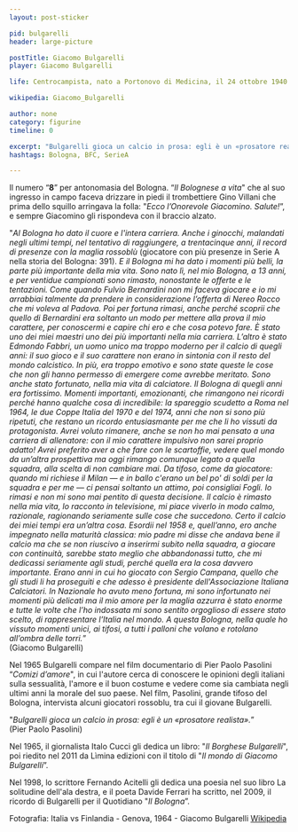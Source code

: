 ```yaml
---
layout: post-sticker

pid: bulgarelli
header: large-picture

postTitle: Giacomo Bulgarelli
player: Giacomo Bulgarelli

life: Centrocampista, nato a Portonovo di Medicina, il 24 ottobre 1940

wikipedia: Giacomo_Bulgarelli

author: none
category: figurine
timeline: 0

excerpt: "Bulgarelli gioca un calcio in prosa: egli è un «prosatore realista». Pier Paolo Pasolini"
hashtags: Bologna, BFC, SerieA

---
```

Il numero “**8**” per antonomasia del Bologna. “_Il Bolognese a vita_" che al suo ingresso in campo faceva drizzare in piedi il trombettiere Gino Villani che prima dello squillo  arringava la folla: "_Ecco l’Onorevole Giacomino. Salute!_”, e sempre Giacomino gli rispondeva con il braccio alzato.


"_Al Bologna ho dato il cuore e l'intera carriera. Anche i ginocchi, malandati negli ultimi tempi, nel tentativo di raggiungere, a trentacinque anni, il record di presenze con la maglia rossoblù_ (giocatore con più presenze in Serie A nella storia del Bologna: 391). _E il Bologna mi ha dato i momenti più belli, la parte più importante della mia vita. Sono nato lì, nel mio Bologna, a 13 anni, e per ventidue campionati sono rimasto, nonostante le offerte e le tentazioni. Come quando Fulvio Bernardini non mi faceva giocare e io mi arrabbiai talmente da prendere in considerazione l’offerta di Nereo Rocco che mi voleva al Padova. Poi per fortuna rimasi, anche perché scoprii che quello di Bernardini era soltanto un modo per mettere alla prova il mio carattere, per conoscermi e capire chi ero e che cosa potevo fare. È stato uno dei miei maestri uno dei più importanti nella mia carriera. L’altro è stato Edmondo Fabbri, un uomo unico ma troppo moderno per il calcio di quegli anni: il suo gioco e il suo carattere non erano in sintonia con il resto del mondo calcistico. In più, era troppo emotivo e sono state queste le cose che non gli hanno permesso di emergere come avrebbe meritato. Sono anche stato fortunato, nella mia vita di calciatore. Il Bologna di quegli anni era fortissimo. Momenti importanti, emozionanti, che rimangono nei ricordi perché hanno qualche cosa di incredibile: la spareggio scudetto a Roma nel 1964, le due Coppe Italia del 1970 e del 1974, anni che non si sono più ripetuti, che restano un ricordo entusiasmante per me che li ho vissuti da protagonista. Avrei voluto rimanere, anche se non ho mai pensato a una carriera di allenatore: con il mio carattere impulsivo non sarei proprio adatto! Avrei preferito aver a che fare con le scartoffie, vedere quel mondo da un’altra prospettiva ma oggi rimango comunque legato a quella squadra, alla scelta di non cambiare mai. Da tifoso, come da giocatore: quando mi richiese il Milan — e in ballo c'erano un bel po' di soldi per la squadra e per me — ci pensai soltanto un attimo, poi consigliai Fogli. Io rimasi e non mi sono mai pentito di questa decisione. Il calcio è rimasto nella mia vita, lo racconto in televisione, mi piace viverlo in modo calmo, razionale, ragionando seriamente sulle cose che succedono. Certo il calcio dei miei tempi era un’altra cosa. Esordii nel 1958 e, quell’anno, ero anche impegnato nella maturità classica: mio padre mi disse che andava bene il calcio ma che se non riuscivo a inserirmi subito nella squadra, a giocare con continuità, sarebbe stato meglio che abbandonassi tutto, che mi dedicassi seriamente agli studi, perché quella era la cosa davvero importante. Erano anni in cui ho giocato con Sergio Campana, quello che gli studi li ha proseguiti e che adesso è presidente dell'Associazione Italiana Calciatori. In Nazionale ho avuto meno fortuna, mi sono infortunato nei momenti più delicati ma il mio amore per la maglia azzurra è stato enorme e tutte le volte che l’ho indossata mi sono sentito orgoglioso di essere stato scelto, di rappresentare l’Italia nel mondo. A questa Bologna, nella quale ho vissuto momenti unici, ai tifosi, a tutti i palloni che volano e rotolano all’ombra delle torri._”
<br/>
(Giacomo Bulgarelli)


Nel 1965 Bulgarelli compare nel film documentario di Pier Paolo Pasolini “_Comizi d’amore_", in cui l'autore cerca di conoscere le opinioni degli italiani sulla sessualità, l'amore e il buon costume e vedere come sia cambiata negli ultimi anni la morale del suo paese. Nel film, Pasolini, grande tifoso del Bologna, intervista alcuni giocatori rossoblu, tra cui il giovane Bulgarelli.


"_Bulgarelli gioca un calcio in prosa: egli è un «prosatore realista»._”
<br/>
(Pier Paolo Pasolini)


Nel 1965, il giornalista Italo Cucci gli dedica un libro: "_Il Borghese Bulgarelli_", poi riedito nel 2011 da Lìmina edizioni con il titolo di "_Il mondo di Giacomo Bulgarelli_”.

Nel 1998, lo scrittore Fernando Acitelli gli dedica una poesia nel suo libro La solitudine dell'ala destra, e il poeta Davide Ferrari ha scritto, nel 2009, il ricordo di Bulgarelli per il Quotidiano "_Il Bologna_”.

<div class="post-disclaimer">Fotografia: Italia vs Finlandia - Genova, 1964 - Giacomo Bulgarelli <a href="https://it.wikipedia.org/wiki/File:Italia_vs_Finlandia_-_Genova,_1964_-_Giacomo_Bulgarelli.jpg" target="_blank">Wikipedia</a>
</div>

